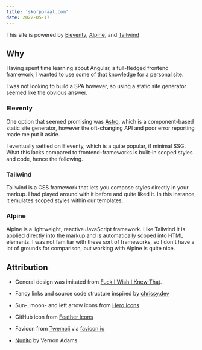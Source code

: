```yaml
---
title: 'skorporaal.com'
date: 2022-05-17
---
```


This site is powered by [Eleventy](https://www.11ty.dev/), [Alpine](https://alpinejs.dev/), and [Tailwind](https://tailwindcss.com/)

## Why

Having spent time learning about Angular, a full-fledged frontend framework, I wanted to use some of that knowledge for a personal site.

I was not looking to build a SPA however, so using a static site generator seemed like the obvious answer.

### Eleventy

One option that seemed promising was [Astro](https://astro.build/), which is a component-based static site generator, however the oft-changing API and poor error reporting made me put it aside.

I eventually settled on Eleventy, which is a quite popular, if minimal SSG. What this lacks compared to frontend-frameworks is built-in scoped styles and code, hence the following.

### Tailwind

Tailwind is a CSS framework that lets you compose styles directly in your markup. I had played around with it before and quite liked it. In this instance, it emulates scoped styles within our templates.

### Alpine

Alpine is a lightweight, reactive JavaScript framework. Like Tailwind it is applied directly into the markup and is automatically scoped into HTML elements. I was not familiar with these sort of frameworks, so I don't have a lot of grounds for comparison, but working with Alpine is quite nice.

## Attribution

- General design was imitated from [Fuck I Wish I Knew That](https://fuckiwishiknewth.at/).

- Fancy links and source code structure inspired by [chrissy.dev](https://www.chrissy.dev/)

- Sun-, moon- and left arrow icons from [Hero Icons](https://heroicons.com/)

- GitHub icon from [Feather Icons](https://feathericons.com/)

- Favicon from [Twemoji](https://twemoji.twitter.com/) via [favicon.io](https://favicon.io)

- [Nunito](https://github.com/googlefonts/nunito) by Vernon Adams
